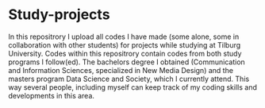 # Study-projects
 In this repositrory I upload all codes I have made (some alone, some in collaboration with other students) for projects while studying at Tilburg University.
 Codes within this repositrory contain codes from both study programs I follow(ed). The bachelors degree I obtained (Communication and Information Sciences, specialized in New Media Design) and the masters program Data Science and Society, which I currently attend.
 This way several people, including myself can keep track of my coding skills and developments in this area.
